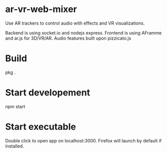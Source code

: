 # ar-vr-web-mixer
Use AR trackers to control audio with effects and VR visualizations.

Backend is using socket.io and nodejs express.
Frontend is using AFramme and ar.js for 3D/VR/AR.
Audio features built upon pizzicato.js

# Build
pkg .
# Start developement
npm start

# Start executable
Double click to open app on localhost:3000.
Firefox will launch by default if installed.
